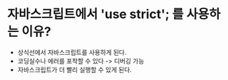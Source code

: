 # 자바스크립트에서 'use strict'; 를 사용하는 이유?
 - 상식선에서 자바스크립트를 사용하게 된다.
 - 코딩실수나 에러를 포착할 수 있다 -> 디버깅 가능
 - 자바스크립트가 더 빨리 실행할 수 있게 된다.